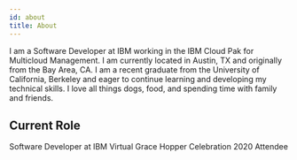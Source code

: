 ```yaml
---
id: about
title: About
---
```


I am a Software Developer at IBM working in the IBM Cloud Pak for Multicloud Management. I am currently located in Austin, TX and originally from the Bay Area, CA. I am a recent graduate from the University of California, Berkeley and eager to continue learning and developing my technical skills. I love all things dogs, food, and spending time with family and friends. 

## Current Role

Software Developer at IBM
Virtual Grace Hopper Celebration 2020 Attendee


